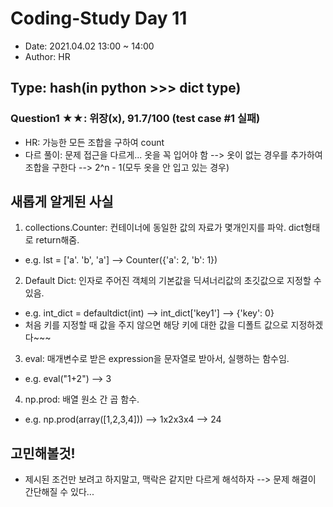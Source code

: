 # Coding-Study Day 11
* Date: 2021.04.02 13:00 ~ 14:00
* Author: HR

## Type: hash(in python >>> dict type)
### Question1 ★★: 위장(x), 91.7/100 (test case #1 실패)  
- HR: 가능한 모든 조합을 구하여 count  
- 다르 풀이: 문제 접근을 다르게... 옷을 꼭 입어야 함 --> 옷이 없는 경우를 추가하여 조합을 구한다 --> 2^n - 1(모두 옷을 안 입고 있는 경우)  


### 
## 새롭게 알게된 사실
01. collections.Counter: 컨테이너에 동일한 값의 자료가 몇개인지를 파악. dict형태로 return해줌.  
- e.g. lst = ['a'. 'b', 'a'] --> Counter({'a': 2, 'b': 1})  
  
02. Default Dict: 인자로 주어진 객체의 기본값을 딕셔너리값의 초깃값으로 지정할 수 있음.  
- e.g. int_dict = defaultdict(int) --> int_dict['key1'] --> {'key': 0}  
- 처음 키를 지정할 때 값을 주지 않으면 해당 키에 대한 값을 디폴트 값으로 지정하겠다~~~  

03. eval: 매개변수로 받은 expression을 문자열로 받아서, 실행하는 함수임.  
- e.g. eval("1+2") --> 3  

04. np.prod: 배열 원소 간 곱 함수.  
- e.g. np.prod(array([1,2,3,4])) --> 1x2x3x4 --> 24  

### 
## 고민해볼것!
- 제시된 조건만 보려고 하지말고, 맥락은 같지만 다르게 해석하자 --> 문제 해결이 간단해질 수 있다...  

